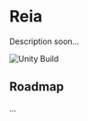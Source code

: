 # Reia
Description soon...

![Unity Build](https://github.com/Quaint-Studios/Reia/workflows/Unity%20Build%20%F0%9F%98%8E/badge.svg)

## Roadmap

...
